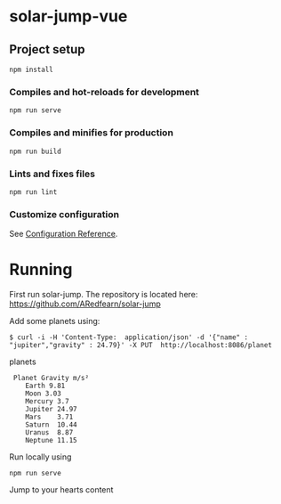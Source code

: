 # solar-jump-vue

## Project setup
```
npm install
```

### Compiles and hot-reloads for development
```
npm run serve
```

### Compiles and minifies for production
```
npm run build
```

### Lints and fixes files
```
npm run lint
```

### Customize configuration
See [Configuration Reference](https://cli.vuejs.org/config/).


# Running

First run solar-jump. The repository is located here: 
https://github.com/ARedfearn/solar-jump

Add some planets using:

```
$ curl -i -H 'Content-Type:  application/json' -d '{"name" : "jupiter","gravity" : 24.79}' -X PUT  http://localhost:8086/planet
```

planets
```
 Planet	Gravity m/s²
    Earth 9.81
    Moon 3.03
    Mercury	3.7
    Jupiter	24.97
    Mars	3.71
    Saturn	10.44
    Uranus	8.87
    Neptune	11.15
``` 

Run locally using

```
npm run serve 
```

Jump to your hearts content

